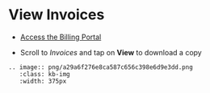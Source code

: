 # View Invoices

- [Access the Billing Portal](billing.md)

- Scroll to *Invoices* and tap on **View** to download a copy

```{eval-rst}
.. image:: png/a29a6f276e8ca587c656c398e6d9e3dd.png
   :class: kb-img
   :width: 375px
```
